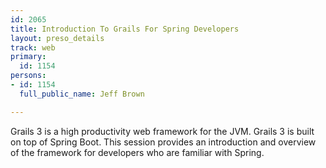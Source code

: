 ```yaml
---
id: 2065
title: Introduction To Grails For Spring Developers
layout: preso_details
track: web
primary:
  id: 1154
persons:
- id: 1154
  full_public_name: Jeff Brown

---
```

Grails 3 is a high productivity web framework for the JVM. Grails 3 is built on top of Spring Boot. This session provides an introduction and overview of the framework for developers who are familiar with Spring.